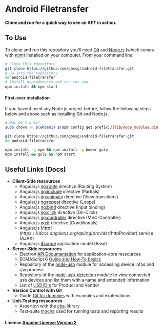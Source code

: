 # Android Filetransfer

**Clone and run for a quick way to see an AFT in action.**

## To Use

To clone and run this repository you'll need [Git](https://git-scm.com) and [Node.js](https://nodejs.org/en/download/) (which comes with [npm](http://npmjs.com)) installed on your computer. From your command line:

```bash
# Clone this repository
git clone https://github.com/gbssg/android-filetransfer.git
# Go into the repository
cd android-filetransfer
# Install dependencies and run the app
npm install && npm start
```

#### First-ever installation

If you havent used any Node.js project before, follow the following steps below and above such as installing
Git and Node.js.

```bash
# Mac OS X only!
sudo chown -R $(whoami) $(npm config get prefix)/{lib/node_modules,bin,share}

git clone https://github.com/gbssg/android-filetransfer.git
cd android-filetransfer

npm install -g npm && npm install -g bower gulp
npm install && gulp && npm start
```

## Useful Links (Docs)

* **Client-Side ressources**
    * Angular.js [ng:route](https://docs.angularjs.org/api/ngRoute) directive (Routing System)
    * Angular.js [ng:include](https://docs.angularjs.org/api/ng/directive/ngInclude) directive (Partials)
    * Angular.js [ng:animate](https://docs.angularjs.org/api/ngAnimate) directive (View transitions)
    * Angular.js [ng:repeat](https://docs.angularjs.org/api/ng/directive/ngRepeat) directive (Loops)
    * Angular.js [ng:bind](https://docs.angularjs.org/api/ng/directive/ngBind) directive (Input binding)
    * Angular.js [ng:click](https://docs.angularjs.org/api/ng/directive/ngClick) directive (On-Click)
    * Angular.js [ng:controller](https://docs.angularjs.org/api/ng/directive/ngController) directive (MVC-Controller)
    * Angular.js [ng:if](https://docs.angularjs.org/api/ng/directive/ngIf) directive (Conditionals)
    * Angular.js [$http](https://docs.angularjs.org/api/ng/provider/$httpProvider) service (AJAX)
    * Angular.js [$scope](https://docs.angularjs.org/guide/scope) application model (Base)
* **Server-Side ressources**
    * Electron [API Documentation](http://electron.atom.io/docs/) for application-core ressources
    * ECMAScript 6 [Guide and How-To basics](http://www.2ality.com/2015/08/getting-started-es6.html)
    * Repository of the [node-usb](https://github.com/nonolith/node-usb) module for accessing device infos and r/w process
    * Repository of the [node-usb-detection](https://github.com/MadLittleMods/node-usb-detection) module to view connected usb devices and list them with a name and extended information
    * List of [USB ID's](http://www.linux-usb.org/usb.ids) for Product and Vendor
* **Version Control with Git**
    * Guide [Git for dummies](https://rogerdudler.github.io/git-guide/index.de.html) with examples and explenations
* **Unit-Testing ressources**
    * Assertion with the [chai](http://chaijs.com/api/bdd/) library
    * Test-suite [mocha](https://mochajs.org/) used for running tests and reporting results

#### License [Apache License Version 2](LICENSE)
